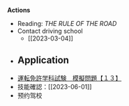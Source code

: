 **Actions**
- Reading: *THE RULE OF THE ROAD*
- Contact driving school 
	- [[2023-03-04]]
- Application 
	- 
- [運転免許学科試験　模擬問題【１３】](https://menkyo-web.com/sp/mogi-mondai13.html)
- 技能確認：[[2023-06-01]]
- 预约驾校

